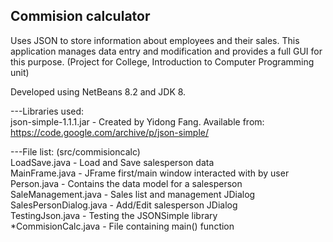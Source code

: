 Commision calculator
--
Uses JSON to store information about employees and their sales. This application manages data entry and modification and provides a full GUI for this purpose. (Project for College, Introduction to Computer Programming unit)

Developed using NetBeans 8.2 and JDK 8.

---Libraries used:  
json-simple-1.1.1.jar - Created by Yidong Fang. Available from: https://code.google.com/archive/p/json-simple/ 

---File list: (src/commisioncalc)  
LoadSave.java - Load and Save salesperson data  
MainFrame.java - JFrame first/main window interacted with by user  
Person.java - Contains the data model for a salesperson  
SaleManagement.java - Sales list and management JDialog  
SalesPersonDialog.java - Add/Edit salesperson JDialog  
TestingJson.java - Testing the JSONSimple library  
*CommisionCalc.java - File containing main() function  

